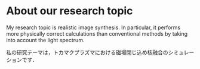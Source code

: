 # About our research topic

My research topic is realistic image synthesis. In particular, it performs more physically correct calculations than conventional methods by taking into account the light spectrum.

私の研究テーマは，トカマクプラズマにおける磁場閉じ込め核融合のシミュレーションです．
